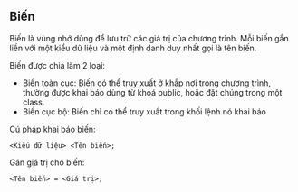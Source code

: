 ## Biến

Biến là vùng nhớ dùng để lưu trữ các giá trị của chương trình. Mỗi biến gắn liền với một kiểu dữ liệu và một định danh duy nhất gọi là tên biến.

Biến được chia làm 2 loại:
- Biến toàn cục: Biến có thể truy xuất ở khắp nơi trong chương trình, thường được khai báo dùng từ khoá public, hoặc đặt chúng trong một class.
- Biến cục bộ: Biến chỉ có thể truy xuất trong khối lệnh nó khai báo

Cú pháp khai báo biến:

`<Kiểu dữ liệu> <Tên biến>;`

Gán giá trị cho biến:

`<Tên biến> = <Giá trị>;`
